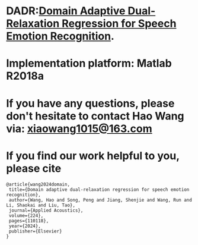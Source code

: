 # DADR:[Domain Adaptive Dual-Relaxation Regression for Speech Emotion Recognition](https://doi.org/10.1016/j.apacoust.2024.110118).

# Implementation platform: Matlab R2018a

# If you have any questions, please don't hesitate to contact Hao Wang via: [xiaowang1015@163.com](mailto:xiaowang1015@163.com)

# If you find our work helpful to you, please cite
```
@article{wang2024domain,
 title={Domain adaptive dual-relaxation regression for speech emotion recognition},
 author={Wang, Hao and Song, Peng and Jiang, Shenjie and Wang, Run and Li, Shaokai and Liu, Tao},
 journal={Applied Acoustics},
 volume={224},
 pages={110118},
 year={2024},
 publisher={Elsevier}
}
```

